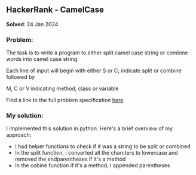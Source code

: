 ## HackerRank - CamelCase

**Solved**: 24 Jan 2024

### Problem:

The task is to write a program to either split camel case string or combine words into camel case string.

Each line of input will begin with either S or C; indicate split or combine followed by

M, C or V indicating method, class or variable

Find a link to the full problem specification [here](https://www.hackerrank.com/challenges/three-month-preparation-kit-camel-case/problem)

### My solution:

I implemented this solution in python. Here's a brief overview of my approach:

* I had helper functions to check if it was a string to be split or combined
* In the split function, i converted all the charcters to lowercase and removed the endparentheses if it's a method
* In the cobine function if it's a method, I appended parentheses
